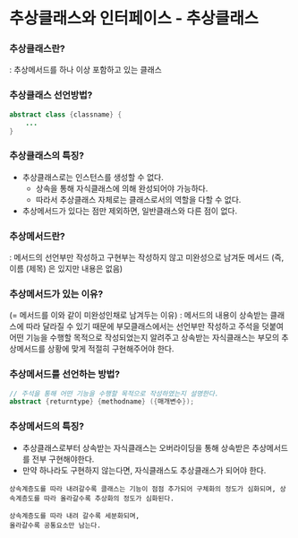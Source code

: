 # 추상클래스와 인터페이스 - 추상클래스

### 추상클래스란?
: 추상메서드를 하나 이상 포함하고 있는 클래스

### 추상클래스 선언방법?
```java
abstract class {classname} {
    ...
}
```

### 추상클래스의 특징?
- 추상클래스로는 인스턴스를 생성할 수 없다.
    - 상속을 통해 자식클래스에 의해 완성되어야 가능하다.
    - 따라서 추상클래스 자체로는 클래스로서의 역할을 다할 수 없다.
- 추상메서드가 있다는 점만 제외하면, 일반클래스와 다른 점이 없다.

### 추상메서드란?
: 메서드의 선언부만 작성하고 구현부는 작성하지 않고 미완성으로 남겨둔 메서드 (즉, 이름 (제목) 은 있지만 내용은 없음)

### 추상메서드가 있는 이유? 
(= 메서드를 이와 같이 미완성인채로 남겨두는 이유)
: 메서드의 내용이 상속받는 클래스에 따라 달라질 수 있기 때문에 부모클래스에서는 선언부만 작성하고 주석을 덧붙여 어떤 기능을 수행할 목적으로 작성되었는지 알려주고 상속받는 자식클래스는 부모의 추상메서드를 상황에 맞게 적절히 구현해주어야 한다.

### 추상메서드를 선언하는 방법?
```java
// 주석을 통해 어떤 기능을 수행할 목적으로 작성하였는지 설명한다.
abstract {returntype} {methodname} ({매개변수});
```

### 추상메서드의 특징?
- 추상클래스로부터 상속받는 자식클래스는 오버라이딩을 통해 상속받은 추상메서드를 전부 구현해야한다.
- 만약 하나라도 구현하지 않는다면, 자식클래스도 추상클래스가 되어야 한다.

```
상속계층도를 따라 내려갈수록 클래스는 기능이 점점 추가되어 구체화의 정도가 심화되며, 상속계층도를 따라 올라갈수록 추상화의 정도가 심화된다.
```

```
상속계층도를 따라 내려 갈수록 세분화되며,
올라갈수록 공통요소만 남는다.
```